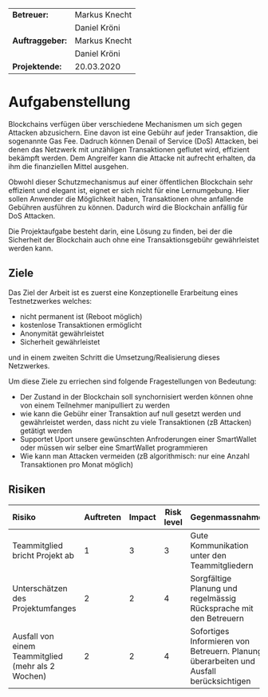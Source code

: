 
|   |   |   
|:--------|:---------|
|**Betreuer:** |          Markus Knecht|
|              |         Daniel Kröni |                   
|**Auftraggeber:**|       Markus Knecht|
|                 |      Daniel Kröni|
|**Projektende:**  |      20.03.2020|

# Aufgabenstellung

Blockchains verfügen über verschiedene Mechanismen um sich gegen Attacken abzusichern. Eine davon ist eine Gebühr auf jeder Transaktion, die sogenannte Gas Fee. Dadruch können Denail of Service (DoS) Attacken, bei denen das Netzwerk mit unzähligen Transaktionen geflutet wird, effizient bekämpft werden. Dem Angreifer kann die Attacke nit aufrecht erhalten, da ihm die finanziellen Mittel ausgehen. 

Obwohl dieser Schutzmechanismus auf einer öffentlichen Blockchain sehr effizient und elegant ist, eignet er sich nicht für eine Lernumgebung. Hier sollen Anwender die Möglichkeit haben, Transaktionen ohne anfallende Gebühren ausführen zu können. Dadurch wird die Blockchain anfällig für DoS Attacken. 

Die Projektaufgabe besteht darin, eine Lösung zu finden, bei der die Sicherheit der Blockchain auch ohne eine Transaktionsgebühr gewährleistet werden kann. 

## Ziele

Das Ziel der Arbeit ist es zuerst eine Konzeptionelle Erarbeitung eines Testnetzwerkes welches:

- nicht permanent ist (Reboot möglich)
- kostenlose Transaktionen ermöglicht 
- Anonymität gewährleistet
- Sicherheit gewährleistet

und in einem zweiten Schritt die Umsetzung/Realisierung dieses Netzwerkes. 

Um diese Ziele zu erriechen sind folgende Fragestellungen von Bedeutung:

- Der Zustand in der Blockchain soll synchornisiert werden können ohne von einem Teilnehmer manipulliert zu werden
- wie kann die Gebühr einer Transaktion auf null gesetzt werden und gewährleistet werden, dass nicht zu viele Transaktionen (zB Attacken) getätigt werden
- Supportet Uport unsere gewünschten Anfroderungen einer SmartWallet oder müssen wir selber eine SmartWallet programmieren
- Wie kann man Attacken vermeiden (zB algorithmisch: nur eine Anzahl Transaktionen pro Monat möglich)

## Risiken

|  Risiko | Auftreten  | Impact  | Risk level  |  Gegenmassnahme |
|:--------------------|------|-----|-----|:--------------------------------------|
| Teammitglied bricht Projekt ab  |  1 | 3  |  3 | Gute Kommunikation unter den Teammitgliedern   |
| Unterschätzen des Projektumfanges  | 2  | 2  |  4 | Sorgfältige Planung und regelmässig Rücksprache mit den Betreuern  |
| Ausfall von einem Teammitglied (mehr als 2 Wochen)  | 2  | 2  |  4 | Sofortiges Informieren von Betreuern. Planung überarbeiten und Ausfall berücksichtigen |

